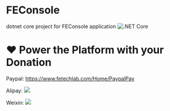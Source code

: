 # FEConsole
dotnet core project for FEConsole application
![.NET Core](https://github.com/alpha-executive/netcorestart/workflows/.NET%20Core/badge.svg)


# ❤ Power the Platform with your Donation
Paypal:
https://www.fetechlab.com/Home/PaypalPay

Alipay:
![](https://feconsole.fetechlab.com:8090/img/alipay.png)

Weixin:
![](https://feconsole.fetechlab.com:8090/img/wechatpay.png)
